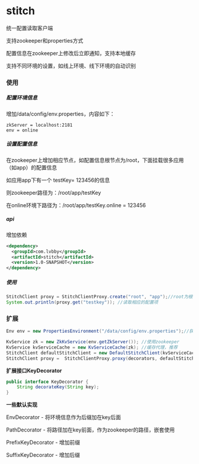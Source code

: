 # stitch

统一配置读取客户端

支持zookeeper和properties方式

配置信息在zookeeper上修改后立即通知，支持本地缓存

支持不同环境的设置，如线上环境、线下环境的自动识别

### 使用

##### 配置环境信息

增加/data/config/env.properties，内容如下：

```properties
zkServer = localhost:2181
env = online
```

##### 设置配置信息

在zookeeper上增加相应节点，如配置信息根节点为/root，下面挂载很多应用（如app）的配置信息

如应用app下有一个 testKey= 123456的信息

则zookeeper路径为：/root/app/testKey

在online环境下路径为：/root/app/testKey.online = 123456

##### api

增加依赖

```xml
<dependency>
  <groupId>com.lvbby</groupId>
  <artifactId>stitch</artifactId>
  <version>1.0-SNAPSHOT</version>
</dependency>
```

##### 使用

```java
StitchClient proxy = StitchClientProxy.create("root", "app");//root为根路径，app为应用名称
System.out.println(proxy.get("testkey")); //读取相应的配置项
```

### 扩展

```java
Env env = new PropertiesEnvironment("/data/config/env.properties");//获取环境信息

KvService zk = new ZkKvService(env.getZkServer()); //使用zookeeper
KvService kvServiceCache = new KvServiceCache(zk); //缓存代理，推荐
StitchClient defaultStitchClient = new DefaultStitchClient(kvServiceCache);//创建api client
StitchClient proxy =  StitchClientProxy.proxy(decorators, defaultStitchClient);//可传入List<KeyDecorator>生成代理来对key进行定制化
```

**扩展接口KeyDecorator**

```java
public interface KeyDecorator {
    String decorateKey(String key);
}
```

**一些默认实现**

EnvDecorator 				- 将环境信息作为后缀加在key后面

PathDecorator				- 将路径加在key前面，作为zookeeper的路径，嵌套使用

PrefixKeyDecorator			- 增加前缀

SuffixKeyDecorator			- 增加后缀